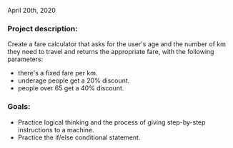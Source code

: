 April 20th, 2020

### Project description:

Create a fare calculator that asks for the user's age and the number of km they need to travel and returns the appropriate fare, with the following parameters:
- there's a fixed fare per km.
- underage people get a 20% discount.
- people over 65 get a 40% discount.

### Goals:

- Practice logical thinking and the process of giving step-by-step instructions to a machine.
- Practice the if/else conditional statement.
